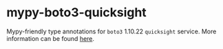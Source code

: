 # mypy-boto3-quicksight

Mypy-friendly type annotations for `boto3` 1.10.22 `quicksight` service.
More information can be found [here](https://github.com/vemel/mypy_boto3).